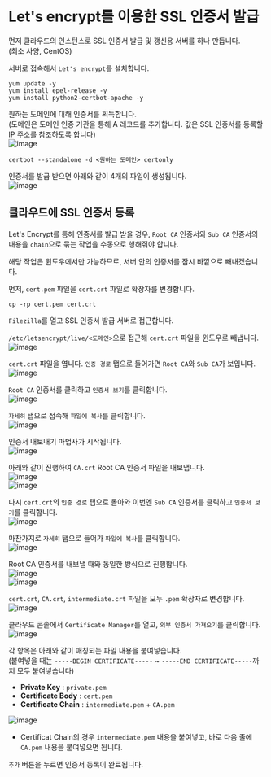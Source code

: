 # Let's encrypt를 이용한 SSL 인증서 발급

먼저 클라우드의 인스턴스로 SSL 인증서 발급 및 갱신용 서버를 하나 만듭니다.   
(최소 사양, CentOS)

서버로 접속해서 `Let's encrypt`를 설치합니다.

```
yum update -y
yum install epel-release -y
yum install python2-certbot-apache -y
```

원하는 도메인에 대해 인증서를 획득합니다.   
(도메인은 도메인 인증 기관을 통해 A 레코드를 추가합니다. 값은 SSL 인증서를 등록할 IP 주소를 참조하도록 합니다)   
![image](https://user-images.githubusercontent.com/43658658/158108504-dbce7960-1fba-4e07-9624-ec1892096a39.png)

```
certbot --standalone -d <원하는 도메인> certonly
```

인증서를 발급 받으면 아래와 같이 4개의 파일이 생성됩니다.   
![image](https://user-images.githubusercontent.com/43658658/158108794-41e38556-16fa-4ae3-b11f-17282e45b091.png)


## 클라우드에 SSL 인증서 등록

Let's Encrypt를 통해 인증서를 발급 받을 경우, `Root CA` 인증서와 `Sub CA` 인증서의 내용을 `chain`으로 묶는 작업을 수동으로 행해줘야 합니다.

해당 작업은 윈도우에서만 가능하므로, 서버 안의 인증서를 잠시 바깥으로 빼내겠습니다.

먼저, `cert.pem` 파일을 `cert.crt` 파일로 확장자를 변경합니다.   
```
cp -rp cert.pem cert.crt
```

`Filezilla`를 열고 SSL 인증서 발급 서버로 접근합니다.   

`/etc/letsencrypt/live/<도메인>`으로 접근해 `cert.crt` 파일을 윈도우로 빼냅니다.   
![image](https://user-images.githubusercontent.com/43658658/158109340-27ebab0f-136e-459c-8b99-a5e41a53fa7d.png)

`cert.crt` 파일을 엽니다. `인증 경로` 탭으로 들어가면 `Root CA`와 `Sub CA`가 보입니다.   
![image](https://user-images.githubusercontent.com/43658658/158109492-6b7a1062-857e-4519-b705-7e1d468e96aa.png)

`Root CA` 인증서를 클릭하고 `인증서 보기`를 클릭합니다.   
![image](https://user-images.githubusercontent.com/43658658/158109517-134620aa-c8ac-4da8-a5a3-8a7c6c0ce9c0.png)

`자세히` 탭으로 접속해 `파일에 복사`를 클릭합니다.   
![image](https://user-images.githubusercontent.com/43658658/158109555-3589db44-bf86-4d50-93d5-7c6dbc38d46a.png)

인증서 내보내기 마법사가 시작됩니다.   
![image](https://user-images.githubusercontent.com/43658658/158109582-904a0926-35d6-4b54-a0d7-c25e6ace5421.png)

아래와 같이 진행하여 `CA.crt` Root CA 인증서 파일을 내보냅니다.   
![image](https://user-images.githubusercontent.com/43658658/158109600-80caadfb-b744-4c7f-ba35-b67546a1ab24.png)   
![image](https://user-images.githubusercontent.com/43658658/158109637-9efe337c-ef89-438f-8eef-f7c47f15ec0e.png)

다시 `cert.crt`의 `인증 경로` 탭으로 돌아와 이번엔 `Sub CA` 인증서를 클릭하고 `인증서 보기`를 클릭합니다.   
![image](https://user-images.githubusercontent.com/43658658/158109750-db5ee396-420f-499a-a432-364a73d90dc0.png)

마찬가지로 `자세히` 탭으로 들어가 `파일에 복사`를 클릭합니다.   
![image](https://user-images.githubusercontent.com/43658658/158109802-5d288a64-4b42-4b30-baab-69874249d353.png)

Root CA 인증서를 내보낼 때와 동일한 방식으로 진행합니다.   
![image](https://user-images.githubusercontent.com/43658658/158109870-008f9c58-78a4-46ae-b8a8-a25e293ff09f.png)   
![image](https://user-images.githubusercontent.com/43658658/158109882-c651a947-1577-4362-853d-06fcbbea85cc.png)

`cert.crt`, `CA.crt`, `intermediate.crt` 파일을 모두 `.pem` 확장자로 변경합니다.   
![image](https://user-images.githubusercontent.com/43658658/158109970-62e93118-4cad-4210-a550-a2e9da4e3f7f.png)

클라우드 콘솔에서 `Certificate Manager`를 열고, `외부 인증서 가져오기`를 클릭합니다.   
![image](https://user-images.githubusercontent.com/43658658/158110058-a738139c-be45-407e-8526-bb585c8390c9.png)

각 항목은 아래와 같이 매칭되는 파일 내용을 붙여넣습니다.   
(붙여넣을 때는 `-----BEGIN CERTIFICATE-----` ~ `-----END CERTIFICATE-----`까지 모두 붙여넣습니다)   
- **Private Key** : `private.pem`
- **Certificate Body** : `cert.pem`
- **Certificate Chain** : `intermediate.pem` + `CA.pem`

![image](https://user-images.githubusercontent.com/43658658/158110188-d7e6691a-72e9-45e3-b81e-e2a35d9f74ee.png)   
- Certificat Chain의 경우 `intermediate.pem` 내용을 붙여넣고, 바로 다음 줄에 `CA.pem` 내용을 붙여넣으면 됩니다.

`추가` 버튼을 누르면 인증서 등록이 완료됩니다.
